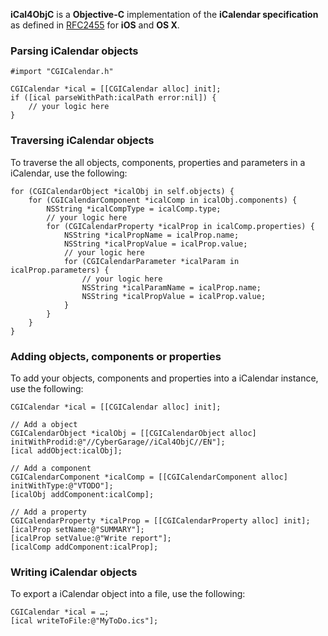 **iCal4ObjC** is a **Objective-C** implementation of the **iCalendar specification** as defined in [RFC2455](http://tools.ietf.org/html/rfc2445) for **iOS** and **OS X**.

### Parsing iCalendar objects

    #import "CGICalendar.h"
    	
    CGICalendar *ical = [[CGICalendar alloc] init];
    if ([ical parseWithPath:icalPath error:nil]) {
    	// your logic here
    }

### Traversing iCalendar objects

To traverse the all objects, components, properties and parameters in a iCalendar, use the following:


    for (CGICalendarObject *icalObj in self.objects) {
        for (CGICalendarComponent *icalComp in icalObj.components) {
            NSString *icalCompType = icalComp.type;
            // your logic here
            for (CGICalendarProperty *icalProp in icalComp.properties) {
                NSString *icalPropName = icalProp.name;
                NSString *icalPropValue = icalProp.value;
                // your logic here
                for (CGICalendarParameter *icalParam in icalProp.parameters) {
                	// your logic here
                    NSString *icalParamName = icalProp.name;
                    NSString *icalPropValue = icalProp.value;
                }
            }
        }
    }

### Adding objects, components or properties

To add your objects, components and properties into a iCalendar instance, use the following:

    CGICalendar *ical = [[CGICalendar alloc] init];

    // Add a object
    CGICalendarObject *icalObj = [[CGICalendarObject alloc] initWithProdid:@"//CyberGarage//iCal4ObjC//EN"];
    [ical addObject:icalObj];

    // Add a component
    CGICalendarComponent *icalComp = [[CGICalendarComponent alloc] initWithType:@"VTODO"];
    [icalObj addComponent:icalComp];

    // Add a property
    CGICalendarProperty *icalProp = [[CGICalendarProperty alloc] init];
    [icalProp setName:@"SUMMARY"];
    [icalProp setValue:@"Write report"];
    [icalComp addComponent:icalProp];

### Writing iCalendar objects

To export a iCalendar object into a file, use the following:

    CGICalendar *ical = …;
    [ical writeToFile:@"MyToDo.ics"];